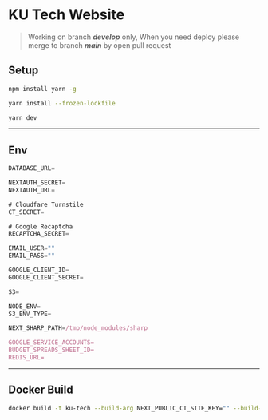 # KU Tech Website
> Working on branch ***develop*** only, When you need deploy please merge to branch ***main*** by open pull request
>

## Setup

```bash
npm install yarn -g
``` 

```bash
yarn install --frozen-lockfile
``` 

```bash
yarn dev
``` 
---
## Env
```js
DATABASE_URL=

NEXTAUTH_SECRET=
NEXTAUTH_URL=

# Cloudfare Turnstile
CT_SECRET=

# Google Recaptcha
RECAPTCHA_SECRET=

EMAIL_USER=""
EMAIL_PASS=""

GOOGLE_CLIENT_ID=
GOOGLE_CLIENT_SECRET=

S3=

NODE_ENV=
S3_ENV_TYPE=

NEXT_SHARP_PATH=/tmp/node_modules/sharp

GOOGLE_SERVICE_ACCOUNTS=
BUDGET_SPREADS_SHEET_ID=
REDIS_URL=
```
---
## Docker Build
```bash
docker build -t ku-tech --build-arg NEXT_PUBLIC_CT_SITE_KEY="" --build-arg NEXT_PUBLIC_RECAPTCHA_SITE_KEY="" --build-arg NEXT_PUBLIC_GA_MEASUREMENT_ID="" --build-arg NEXT_PUBLIC_GRAPHQL_URL="" .
```